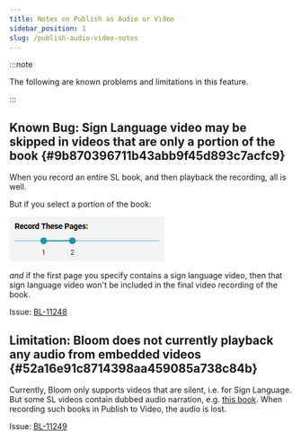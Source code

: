 ```yaml
---
title: Notes on Publish as Audio or Video
sidebar_position: 1
slug: /publish-audio-video-notes
---
```




:::note

The following are known problems and limitations in this feature.

:::




## Known Bug: **Sign Language video may be skipped in videos that  are only a portion of the book** {#9b870396711b43abb9f45d893c7acfc9}


When you record an entire SL book, and then playback the recording, all is well.


But if you select a portion of the book:


![](./238036519.png)


_and_ if the first page you specify contains a sign language video, then that sign language video won't be included in the final video recording of the book.  


Issue: [BL-11248](https://issues.bloomlibrary.org/youtrack/issue/BL-11248)


## Limitation: Bloom does not currently playback any audio from embedded videos {#52a16e91c8714398aa459085a738c84b}


Currently, Bloom only supports videos that are silent, i.e. for Sign Language. But some SL videos contain dubbed audio narration, e.g. [this book](https://bloomlibrary.org/sign-language/book/XkmlHhNZ7T). When recording such books in Publish to Video, the audio is lost.


Issue: [BL-11249](https://issues.bloomlibrary.org/youtrack/issue/BL-11249)

